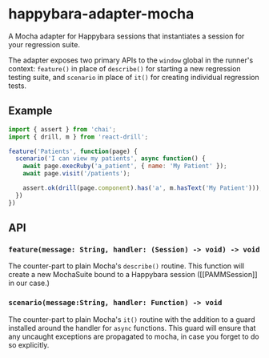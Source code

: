 # happybara-adapter-mocha

A Mocha adapter for Happybara sessions that instantiates a session for your
regression suite.

The adapter exposes two primary APIs to the `window` global in the runner's
context: `feature()` in place of `describe()` for starting a new regression
testing suite, and `scenario` in place of `it()` for creating individual
regression tests.

## Example

```javascript
import { assert } from 'chai';
import { drill, m } from 'react-drill';

feature('Patients', function(page) {
  scenario('I can view my patients', async function() {
    await page.execRuby('a_patient', { name: 'My Patient' });
    await page.visit('/patients');

    assert.ok(drill(page.component).has('a', m.hasText('My Patient')));
  })
})
```

## API

### `feature(message: String, handler: (Session) -> void) -> void`

The counter-part to plain Mocha's `describe()` routine. This function will
create a new MochaSuite bound to a Happybara session ([[PAMMSession]] in our
case.)

### `scenario(message:String, handler: Function) -> void`

The counter-part to plain Mocha's `it()` routine with the addition to a guard
installed around the handler for `async` functions. This guard will ensure that
any uncaught exceptions are propagated to mocha, in case you forget to do so
explicitly.